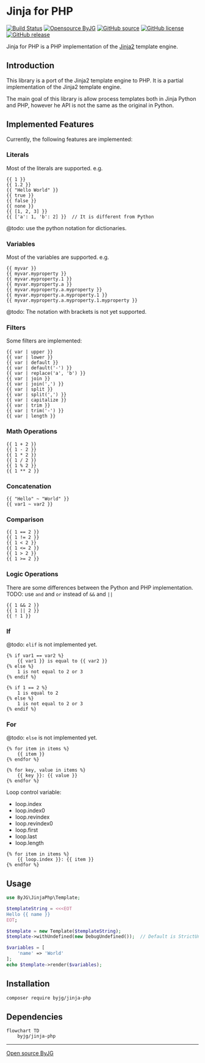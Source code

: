 # Jinja for PHP

[![Build Status](https://github.com/byjg/php-jinja/actions/workflows/phpunit.yml/badge.svg?branch=master)](https://github.com/byjg/php-jinja/actions/workflows/phpunit.yml)
[![Opensource ByJG](https://img.shields.io/badge/opensource-byjg-success.svg)](http://opensource.byjg.com)
[![GitHub source](https://img.shields.io/badge/Github-source-informational?logo=github)](https://github.com/byjg/php-jinja/)
[![GitHub license](https://img.shields.io/github/license/byjg/php-jinja.svg)](https://opensource.byjg.com/opensource/licensing.html)
[![GitHub release](https://img.shields.io/github/release/byjg/php-jinja.svg)](https://github.com/byjg/php-jinja/releases/)

Jinja for PHP is a PHP implementation of the [Jinja2](http://jinja.pocoo.org/) template engine.

## Introduction

This library is a port of the Jinja2 template engine to PHP. It is a partial implementation of the Jinja2 template engine.

The main goal of this library is allow process templates both in Jinja Python and PHP, however he API is not the same as the original in Python.

## Implemented Features

Currently, the following features are implemented:

### Literals

Most of the literals are supported. e.g.

```jinja
{{ 1 }}
{{ 1.2 }}
{{ "Hello World" }}
{{ true }}
{{ false }}
{{ none }}
{{ [1, 2, 3] }}
{{ ['a': 1, 'b': 2] }}  // It is different from Python
```

@todo: use the python notation for dictionaries.

### Variables

Most of the variables are supported. e.g.

```jinja
{{ myvar }}
{{ myvar.myproperty }}
{{ myvar.myproperty.1 }}
{{ myvar.myproperty.a }}
{{ myvar.myproperty.a.myproperty }}
{{ myvar.myproperty.a.myproperty.1 }}
{{ myvar.myproperty.a.myproperty.1.myproperty }}
```

@todo: The notation with brackets is not yet supported.

### Filters

Some filters are implemented:

```jinja
{{ var | upper }}
{{ var | lower }}
{{ var | default }}
{{ var | default('-') }}
{{ var | replace('a', 'b') }}
{{ var | join }}
{{ var | join(',') }}
{{ var | split }}
{{ var | split(',') }}
{{ var | capitalize }}
{{ var | trim }}
{{ var | trim('-') }}
{{ var | length }}
```

### Math Operations

```jinja
{{ 1 + 2 }}
{{ 1 - 2 }}
{{ 1 * 2 }}
{{ 1 / 2 }}
{{ 1 % 2 }}
{{ 1 ** 2 }}
```

### Concatenation

```jinja
{{ "Hello" ~ "World" }}
{{ var1 ~ var2 }}
```

### Comparison

```jinja
{{ 1 == 2 }}
{{ 1 != 2 }}
{{ 1 < 2 }}
{{ 1 <= 2 }}
{{ 1 > 2 }}
{{ 1 >= 2 }}
```

### Logic Operations

There are some differences between the Python and PHP implementation.
TODO: use `and` and `or` instead of `&&` and `||`

```jinja
{{ 1 && 2 }}
{{ 1 || 2 }}
{{ ! 1 }}
```

### If

@todo: `elif` is not implemented yet.

```jinja
{% if var1 == var2 %}
    {{ var1 }} is equal to {{ var2 }}
{% else %}
    1 is not equal to 2 or 3
{% endif %}
```

```jinja
{% if 1 == 2 %}
    1 is equal to 2
{% else %}
    1 is not equal to 2 or 3
{% endif %}
```

### For

@todo: `else` is not implemented yet.

```jinja
{% for item in items %}
    {{ item }}
{% endfor %}
```

```jinja
{% for key, value in items %}
    {{ key }}: {{ value }}
{% endfor %}
```

Loop control variable:

- loop.index
- loop.index0
- loop.revindex
- loop.revindex0
- loop.first
- loop.last
- loop.length

```jinja
{% for item in items %}
    {{ loop.index }}: {{ item }}
{% endfor %}
```

## Usage

```php
use ByJG\JinjaPhp\Template;

$templateString = <<<EOT
Hello {{ name }}
EOT;

$template = new Template($templateString);
$template->withUndefined(new DebugUndefined());  // Default is StrictUndefined

$variables = [
    'name' => 'World'
];
echo $template->render($variables);
```

## Installation

```bash
composer require byjg/jinja-php
```

## Dependencies

```mermaid  
flowchart TD  
    byjg/jinja-php   
```

----  
[Open source ByJG](http://opensource.byjg.com)